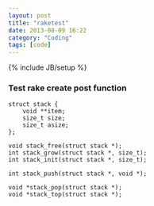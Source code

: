 ```yaml
---
layout: post
title: "raketest"
date: 2013-08-09 16:22
category: "Coding"
tags: [code]
---
```

{% include JB/setup %}


### Test rake create post function


	struct stack {
	    void **item;
	    size_t size;
	    size_t asize;
	};

	void stack_free(struct stack *);
	int stack_grow(struct stack *, size_t);
	int stack_init(struct stack *, size_t);

	int stack_push(struct stack *, void *);

	void *stack_pop(struct stack *);
	void *stack_top(struct stack *);

